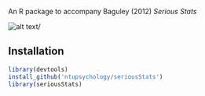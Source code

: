 An R package to accompany Baguley (2012) *Serious Stats*

![alt text](https://image.ibb.co/eahsNx/serious_Stats.png "seriousStats logo")/

## Installation

```r
library(devtools)
install_github('ntupsychology/seriousStats')
library(seriousStats)
```

